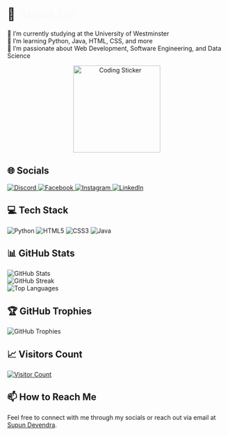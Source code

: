 <!-- Add the following style block in the README or CSS file -->
<style>
  /* Animation for section headings */
  .section-heading {
    animation: fadeIn 1.5s ease-in-out;
  }

  /* Animation for icons */
  .social-icon,
  .tech-icon {
    animation: bounceIn 1.2s ease;
    transition: transform 0.3s;
  }

  /* Hover effect for icons */
  .social-icon:hover,
  .tech-icon:hover {
    transform: scale(1.1);
  }

  /* Keyframes for animations */
  @keyframes fadeIn {
    0% { opacity: 0; transform: translateY(20px); }
    100% { opacity: 1; transform: translateY(0); }
  }

  @keyframes bounceIn {
    0%, 20%, 40%, 60%, 80%, 100% {
      transform: translateY(0);
    }
    50% {
      transform: translateY(-10px);
    }
  }
</style>

<!-- HTML structure for About Me section with an animated sticker -->
# 💫 <span class="section-heading">About Me</span>
🔭 I’m currently studying at the University of Westminster  
🌱 I’m learning Python, Java, HTML, CSS, and more  
🚀 I’m passionate about Web Development, Software Engineering, and Data Science

<!-- Animated sticker section -->
<div align="center">
  <img src="https://media.giphy.com/media/3o7aD2saalBwwftBIY/giphy.gif" alt="Coding Sticker" width="200"/>
</div>

## 🌐 Socials
<a href="https://discord.gg/Deva2598" class="social-icon">
  <img src="https://img.shields.io/badge/Discord-%237289DA.svg?logo=discord&logoColor=white" alt="Discord">
</a>
<a href="https://facebook.com" class="social-icon">
  <img src="https://img.shields.io/badge/Facebook-%231877F2.svg?logo=Facebook&logoColor=white" alt="Facebook">
</a>
<a href="https://instagram.com" class="social-icon">
  <img src="https://img.shields.io/badge/Instagram-%23E4405F.svg?logo=Instagram&logoColor=white" alt="Instagram">
</a>
<a href="https://linkedin.com/in/supun-devendra" class="social-icon">
  <img src="https://img.shields.io/badge/LinkedIn-%230077B5.svg?logo=linkedin&logoColor=white" alt="LinkedIn">
</a>

## 💻 Tech Stack
<img src="https://img.shields.io/badge/python-%2314354C.svg?style=for-the-badge&logo=python&logoColor=white" alt="Python" class="tech-icon">
<img src="https://img.shields.io/badge/html5-%23E34F26.svg?style=for-the-badge&logo=html5&logoColor=white" alt="HTML5" class="tech-icon">
<img src="https://img.shields.io/badge/css3-%231572B6.svg?style=for-the-badge&logo=css3&logoColor=white" alt="CSS3" class="tech-icon">
<img src="https://img.shields.io/badge/java-%23ED8B00.svg?style=for-the-badge&logo=openjdk&logoColor=white" alt="Java" class="tech-icon">
<!-- Add more tech icons as necessary with the tech-icon class -->

## 📊 GitHub Stats
![GitHub Stats](https://github-readme-stats.vercel.app/api?username=supunvirajdevendra&theme=radical&hide_border=false&include_all_commits=false&count_private=false)  
![GitHub Streak](https://github-readme-streak-stats.herokuapp.com/?user=supunvirajdevendra&theme=radical&hide_border=false)  
![Top Languages](https://github-readme-stats.vercel.app/api/top-langs/?username=supunvirajdevendra&theme=radical&hide_border=false&include_all_commits=false&count_private=false&layout=compact)

## 🏆 GitHub Trophies
![GitHub Trophies](https://github-profile-trophy.vercel.app/?username=supunvirajdevendra&theme=radical&no-frame=true&no-bg=true&margin-w=4)

## 📈 Visitors Count
[![Visitor Count](https://visitcount.itsvg.in/api?id=supunvirajdevendra&icon=7&color=1)](https://visitcount.itsvg.in)

## 📫 How to Reach Me
Feel free to connect with me through my socials or reach out via email at [Supun Devendra](mailto:supundevendra1207@gmail.com).
